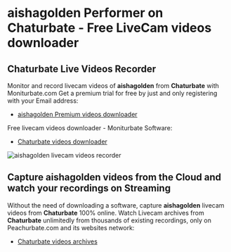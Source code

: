 # aishagolden Performer on Chaturbate - Free LiveCam videos downloader

## Chaturbate Live Videos Recorder

Monitor and record livecam videos of **aishagolden** from **Chaturbate** with Moniturbate.com
Get a premium trial for free by just and only registering with your Email address:
* [aishagolden Premium videos downloader](https://moniturbate.com/request-demo-licence-key.html)

Free livecam videos downloader - Moniturbate Software:
* [Chaturbate videos downloader](https://moniturbate.com/moniturbate-download-software.html)

![aishagolden livecam videos recorder](https://peachurnet.com/templates/moniturbate-software.png)


## Capture aishagolden videos from the Cloud and watch your recordings on Streaming

Without the need of downloading a software, capture **aishagolden** livecam videos from **Chaturbate** 100% online.
Watch Livecam archives from **Chaturbate** unlimitedly from thousands of existing recordings, only on Peachurbate.com and its websites network:
* [Chaturbate videos archives](https://peachurnet.com/)